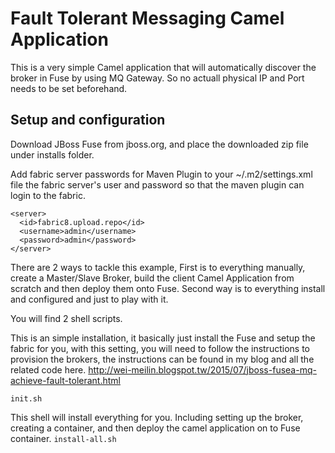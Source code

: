 Fault Tolerant Messaging Camel Application
==========================================

This is a very simple Camel application that will automatically discover the broker in Fuse by using MQ Gateway.
So no actuall physical IP and Port needs to be set beforehand. 

Setup and configuration
-----------------------

Download JBoss Fuse from jboss.org, and place the downloaded zip file under installs folder.

Add fabric server passwords for Maven Plugin to your ~/.m2/settings.xml file the fabric server's user and password so that the maven plugin can login to the fabric.

```
<server>
  <id>fabric8.upload.repo</id>
  <username>admin</username>
  <password>admin</password>
</server>
```


There are 2 ways to tackle this example, First is to everything manually, create a Master/Slave Broker, build the client Camel Application from scratch and then deploy them onto Fuse. Second way is to everything install and configured and just to play with it.

You will find 2 shell scripts. 

This is an simple installation, it basically just install the Fuse and setup the fabric for you, with this setting, you will need to follow the instructions to provision the brokers, the instructions can be found in my blog and all the related code here. 
http://wei-meilin.blogspot.tw/2015/07/jboss-fusea-mq-achieve-fault-tolerant.html

`init.sh`



This shell will install everything for you. Including setting up the broker, creating a container, and then deploy the camel application on to Fuse container. 
`install-all.sh`  


